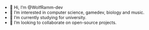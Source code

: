 - 👋 Hi, I’m @WolfRamm-dev
- 👀 I’m interested in computer science, gamedev, biology and music.
- 🌱 I’m currently studying for university.
- 💞️ I’m looking to collaborate on open-source projects.

<!---
WolfRamm-dev/WolfRamm-dev is a ✨ special ✨ repository because its `README.md` (this file) appears on your GitHub profile.
You can click the Preview link to take a look at your changes.
--->
